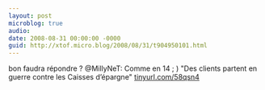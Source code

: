```yaml
---
layout: post
microblog: true
audio: 
date: 2008-08-31 00:00:00 -0000
guid: http://xtof.micro.blog/2008/08/31/t904950101.html
---
```

bon faudra répondre ? @MillyNeT: Comme en 14 ; ) "Des clients partent en guerre contre les Caisses d’épargne" [tinyurl.com/58qsn4](http://tinyurl.com/58qsn4)

